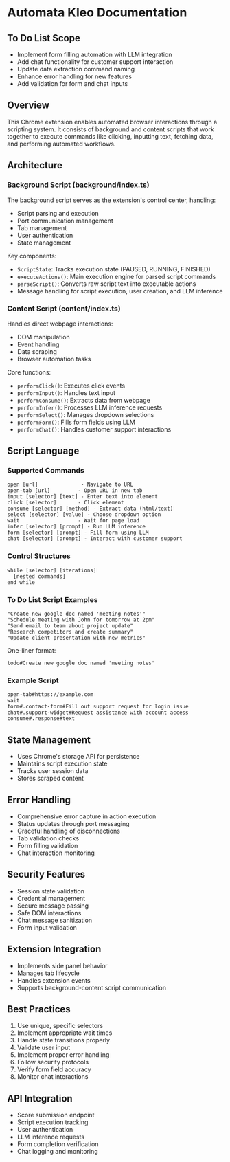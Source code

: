 # Automata Kleo Documentation

## To Do List Scope
- Implement form filling automation with LLM integration
- Add chat functionality for customer support interaction
- Update data extraction command naming
- Enhance error handling for new features
- Add validation for form and chat inputs

## Overview
This Chrome extension enables automated browser interactions through a scripting system. It consists of background and content scripts that work together to execute commands like clicking, inputting text, fetching data, and performing automated workflows.

## Architecture
### Background Script (background/index.ts)
The background script serves as the extension's control center, handling:
- Script parsing and execution
- Port communication management
- Tab management
- User authentication
- State management

Key components:
- `ScriptState`: Tracks execution state (PAUSED, RUNNING, FINISHED)
- `executeActions()`: Main execution engine for parsed script commands
- `parseScript()`: Converts raw script text into executable actions
- Message handling for script execution, user creation, and LLM inference

### Content Script (content/index.ts)
Handles direct webpage interactions:
- DOM manipulation
- Event handling
- Data scraping
- Browser automation tasks

Core functions:
- `performClick()`: Executes click events
- `performInput()`: Handles text input
- `performConsume()`: Extracts data from webpage
- `performInfer()`: Processes LLM inference requests
- `performSelect()`: Manages dropdown selections
- `performForm()`: Fills form fields using LLM
- `performChat()`: Handles customer support interactions

## Script Language
### Supported Commands
```
open [url]              - Navigate to URL
open-tab [url]         - Open URL in new tab
input [selector] [text] - Enter text into element
click [selector]       - Click element
consume [selector] [method] - Extract data (html/text)
select [selector] [value] - Choose dropdown option
wait                   - Wait for page load
infer [selector] [prompt] - Run LLM inference
form [selector] [prompt] - Fill form using LLM
chat [selector] [prompt] - Interact with customer support
```

### Control Structures
```
while [selector] [iterations]
  [nested commands]
end while
```

### To Do List Script Examples
```
"Create new google doc named 'meeting notes'"
"Schedule meeting with John for tomorrow at 2pm"
"Send email to team about project update"
"Research competitors and create summary"
"Update client presentation with new metrics"
```

One-liner format:
```
todo#Create new google doc named 'meeting notes'
```

### Example Script
```
open-tab#https://example.com
wait
form#.contact-form#Fill out support request for login issue
chat#.support-widget#Request assistance with account access
consume#.response#text
```

## State Management
- Uses Chrome's storage API for persistence
- Maintains script execution state
- Tracks user session data
- Stores scraped content

## Error Handling
- Comprehensive error capture in action execution
- Status updates through port messaging
- Graceful handling of disconnections
- Tab validation checks
- Form filling validation
- Chat interaction monitoring

## Security Features
- Session state validation
- Credential management
- Secure message passing
- Safe DOM interactions
- Chat message sanitization
- Form input validation

## Extension Integration
- Implements side panel behavior
- Manages tab lifecycle
- Handles extension events
- Supports background-content script communication

## Best Practices
1. Use unique, specific selectors
2. Implement appropriate wait times
3. Handle state transitions properly
4. Validate user input
5. Implement proper error handling
6. Follow security protocols
7. Verify form field accuracy
8. Monitor chat interactions

## API Integration
- Score submission endpoint
- Script execution tracking
- User authentication
- LLM inference requests
- Form completion verification
- Chat logging and monitoring
